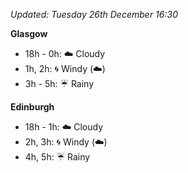 *Updated: Tuesday 26th December 16:30*

**Glasgow**

* 18h - 0h: :cloud: Cloudy
* 1h, 2h: :cyclone: Windy (:cloud:)
* 3h - 5h: :umbrella: Rainy

**Edinburgh**

* 18h - 1h: :cloud: Cloudy
* 2h, 3h: :cyclone: Windy (:cloud:)
* 4h, 5h: :umbrella: Rainy
